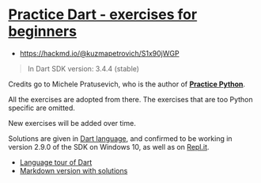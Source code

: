 

# [Practice Dart - exercises for beginners]("https://hackmd.io/@kuzmapetrovich/S1x90jWGP")

 - https://hackmd.io/@kuzmapetrovich/S1x90jWGP

> In Dart SDK version: 3.4.4 (stable)

Credits go to Michele Pratusevich, who is the author of [**Practice Python**](https://www.practicepython.org). 

All the exercises are adopted from there. The exercises that are too Python specific are omitted. 

New exercises will be added over time.

Solutions are given in [Dart language](https://dart.dev/guides/language/language-tour), and confirmed to be working in version 2.9.0 of the SDK on Windows 10, as well as on [Repl.it](https://repl.it). 

- [Language tour of Dart](https://dart.dev/guides/language/language-tour)
- [Markdown version with solutions](https://hackmd.io/@kuzmapetrovich/S1x90jWGP)

